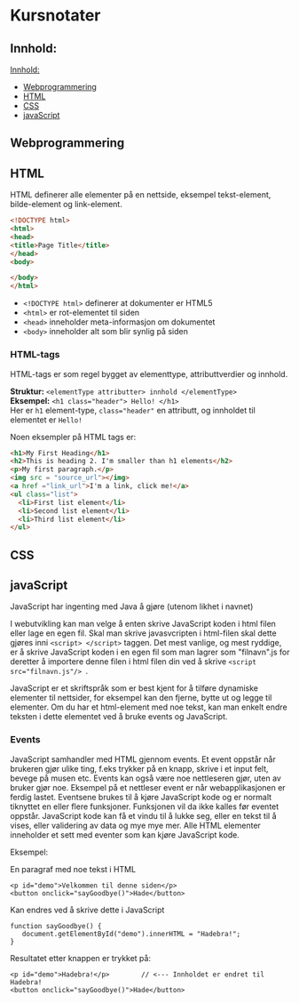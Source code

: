 # Kursnotater


## Innhold:

[Innhold:](#innhold)
- [Webprogrammering](#webprogrammering)
- [HTML](#html)
- [CSS](#css)
- [javaScript](#javascript)


## Webprogrammering


## HTML
HTML definerer alle elementer på en nettside, eksempel tekst-element, bilde-element og link-element.

```HTML
<!DOCTYPE html>
<html>
<head>
<title>Page Title</title>
</head>
<body>

</body>
</html>
```

- `<!DOCTYPE html>` definerer at dokumenter er HTML5
- `<html>` er rot-elementet til siden
- `<head>` inneholder meta-informasjon om dokumentet
- `<body>` inneholder alt som blir synlig på siden


### HTML-tags
HTML-tags er som regel bygget av elementtype, attributtverdier og innhold.

**Struktur:** `<elementType attributter> innhold </elementType>`  
**Eksempel:** `<h1 class="header"> Hello! </h1> `  
Her er `h1` element-type, `class="header"` en attributt, og innholdet til elementet er `Hello!`

Noen eksempler på HTML tags er:

``` HTML
<h1>My First Heading</h1>
<h2>This is heading 2. I'm smaller than h1 elements</h2>
<p>My first paragraph.</p>
<img src = "source_url"></img>
<a href ="link_url">I'm a link, click me!</a>
<ul class="list">
  <li>First list element</li>
  <li>Second list element</li>
  <li>Third list element</li>
</ul>

```

## CSS


## javaScript
JavaScript har ingenting med Java å gjøre (utenom likhet i navnet)

I webutvikling kan man velge å enten skrive JavaScript koden i html filen eller lage en egen fil. Skal man skrive javasvcripten i html-filen skal dette gjøres inni `<script> </script>` taggen. Det mest vanlige, og mest ryddige, er å skrive JavaScript koden i en egen fil som man lagrer som "filnavn".js for deretter å importere denne filen i html filen din ved å skrive `<script src="filnavn.js"/> `.

JavaScript er et skriftspråk som er best kjent for å tilføre dynamiske elementer til nettsider, for eksempel kan den fjerne, bytte ut og legge til elementer. Om du har et html-element med noe tekst, kan man enkelt endre teksten i dette elementet ved å bruke events og JavaScript.

### Events
JavaScript samhandler med HTML gjennom events. Et event oppstår når brukeren gjør ulike ting, f.eks trykker på en knapp, skrive i et input felt, bevege på musen etc. Events kan også være noe nettleseren gjør, uten av bruker gjør noe. Eksempel på et nettleser event er når webapplikasjonen er ferdig lastet. Eventsene brukes til å kjøre JavaScript kode og er normalt tiknyttet en eller flere funksjoner. Funksjonen vil da ikke kalles før eventet oppstår. JavaScript kode kan få et vindu til å lukke seg, eller en tekst til å vises, eller validering av data og mye mye mer. Alle HTML elementer inneholder et sett med eventer som kan kjøre JavaScript kode.

Eksempel:

En paragraf med noe tekst i HTML

```
<p id="demo">Velkommen til denne siden</p>
<button onclick="sayGoodbye()">Hade</button>
```

Kan endres ved å skrive dette i JavaScript

```
function sayGoodbye() {
   document.getElementById("demo").innerHTML = "Hadebra!";
}
```

Resultatet etter knappen er trykket på:
```
<p id="demo">Hadebra!</p>        // <--- Innholdet er endret til Hadebra! 
<button onclick="sayGoodbye()">Hade</button>
```

